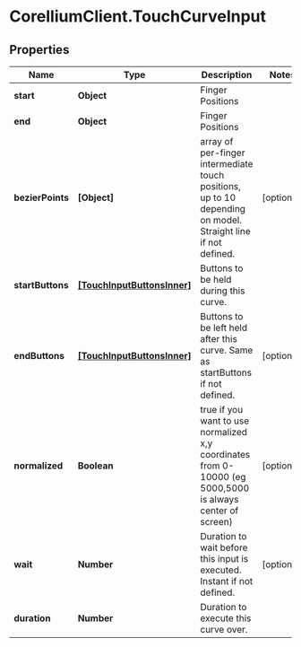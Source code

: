 # CorelliumClient.TouchCurveInput

## Properties

Name | Type | Description | Notes
------------ | ------------- | ------------- | -------------
**start** | **Object** | Finger Positions | 
**end** | **Object** | Finger Positions | 
**bezierPoints** | **[Object]** | array of per-finger intermediate touch positions, up to 10 depending on model.  Straight line if not defined. | [optional] 
**startButtons** | [**[TouchInputButtonsInner]**](TouchInputButtonsInner.md) | Buttons to be held during this curve. | 
**endButtons** | [**[TouchInputButtonsInner]**](TouchInputButtonsInner.md) | Buttons to be left held after this curve.  Same as startButtons if not defined. | [optional] 
**normalized** | **Boolean** | true if you want to use normalized x,y coordinates from 0-10000 (eg 5000,5000 is always center of screen) | [optional] 
**wait** | **Number** | Duration to wait before this input is executed.  Instant if not defined. | [optional] 
**duration** | **Number** | Duration to execute this curve over. | 


